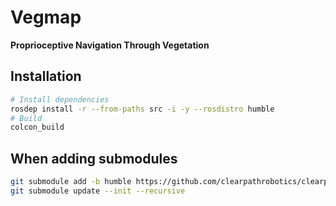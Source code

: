# Vegmap

**Proprioceptive Navigation Through Vegetation**

## Installation

```bash
# Install dependencies
rosdep install -r --from-paths src -i -y --rosdistro humble
# Build
colcon_build
```

## When adding submodules

```bash
git submodule add -b humble https://github.com/clearpathrobotics/clearpath_common.git
git submodule update --init --recursive
```
